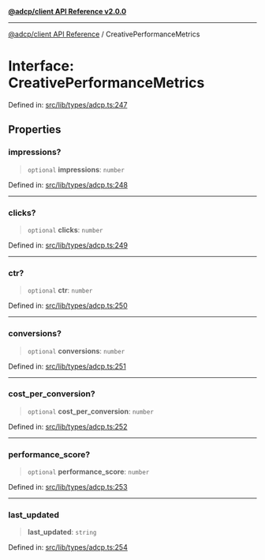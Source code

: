 [**@adcp/client API Reference v2.0.0**](../README.md)

***

[@adcp/client API Reference](../README.md) / CreativePerformanceMetrics

# Interface: CreativePerformanceMetrics

Defined in: [src/lib/types/adcp.ts:247](https://github.com/adcontextprotocol/adcp-client/blob/9ed0be764adbd110916d257101c95a577b3f15c8/src/lib/types/adcp.ts#L247)

## Properties

### impressions?

> `optional` **impressions**: `number`

Defined in: [src/lib/types/adcp.ts:248](https://github.com/adcontextprotocol/adcp-client/blob/9ed0be764adbd110916d257101c95a577b3f15c8/src/lib/types/adcp.ts#L248)

***

### clicks?

> `optional` **clicks**: `number`

Defined in: [src/lib/types/adcp.ts:249](https://github.com/adcontextprotocol/adcp-client/blob/9ed0be764adbd110916d257101c95a577b3f15c8/src/lib/types/adcp.ts#L249)

***

### ctr?

> `optional` **ctr**: `number`

Defined in: [src/lib/types/adcp.ts:250](https://github.com/adcontextprotocol/adcp-client/blob/9ed0be764adbd110916d257101c95a577b3f15c8/src/lib/types/adcp.ts#L250)

***

### conversions?

> `optional` **conversions**: `number`

Defined in: [src/lib/types/adcp.ts:251](https://github.com/adcontextprotocol/adcp-client/blob/9ed0be764adbd110916d257101c95a577b3f15c8/src/lib/types/adcp.ts#L251)

***

### cost\_per\_conversion?

> `optional` **cost\_per\_conversion**: `number`

Defined in: [src/lib/types/adcp.ts:252](https://github.com/adcontextprotocol/adcp-client/blob/9ed0be764adbd110916d257101c95a577b3f15c8/src/lib/types/adcp.ts#L252)

***

### performance\_score?

> `optional` **performance\_score**: `number`

Defined in: [src/lib/types/adcp.ts:253](https://github.com/adcontextprotocol/adcp-client/blob/9ed0be764adbd110916d257101c95a577b3f15c8/src/lib/types/adcp.ts#L253)

***

### last\_updated

> **last\_updated**: `string`

Defined in: [src/lib/types/adcp.ts:254](https://github.com/adcontextprotocol/adcp-client/blob/9ed0be764adbd110916d257101c95a577b3f15c8/src/lib/types/adcp.ts#L254)
